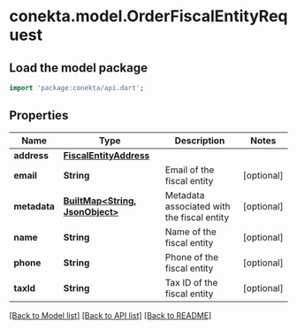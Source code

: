 # conekta.model.OrderFiscalEntityRequest

## Load the model package
```dart
import 'package:conekta/api.dart';
```

## Properties
Name | Type | Description | Notes
------------ | ------------- | ------------- | -------------
**address** | [**FiscalEntityAddress**](FiscalEntityAddress.md) |  | 
**email** | **String** | Email of the fiscal entity | [optional] 
**metadata** | [**BuiltMap&lt;String, JsonObject&gt;**](JsonObject.md) | Metadata associated with the fiscal entity | [optional] 
**name** | **String** | Name of the fiscal entity | [optional] 
**phone** | **String** | Phone of the fiscal entity | [optional] 
**taxId** | **String** | Tax ID of the fiscal entity | [optional] 

[[Back to Model list]](../README.md#documentation-for-models) [[Back to API list]](../README.md#documentation-for-api-endpoints) [[Back to README]](../README.md)


